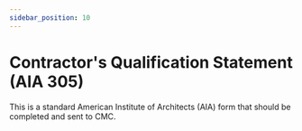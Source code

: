 ```yaml
---
sidebar_position: 10
---
```


# Contractor's Qualification Statement (AIA 305)


This is a standard American Institute of Architects (AIA) form that should be completed and sent to CMC.

